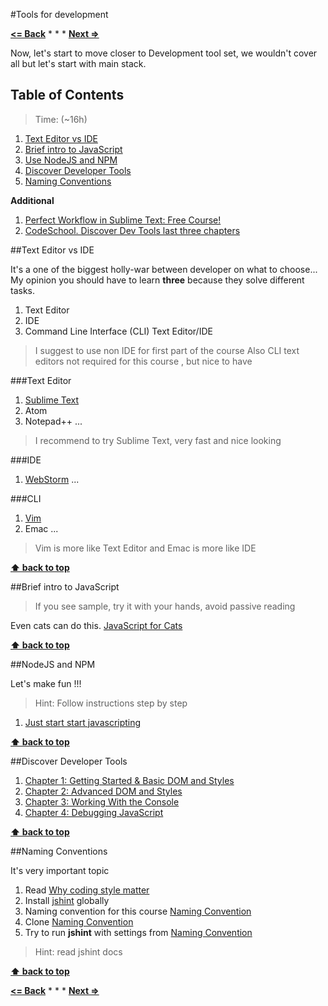 #Tools for development

**[<= Back](tools-for-collaboration-1.md)**		*	*	*	**[Next =>](javascript-syntax.md)**

Now, let's start to move closer to Development tool set, we wouldn't cover all
but let's start with main stack. 

## Table of Contents

> Time: (~16h)

1. [Text Editor vs IDE](#text-editor-vs-ide)
1. [Brief intro to JavaScript](#brief-intro-to-javascript)
1. [Use NodeJS and NPM](#use-nodejs-and-npm)
1. [Discover Developer Tools](#discover-developer-tools) 
1. [Naming Conventions](#naming-conventions)


**Additional**

1. [Perfect Workflow in Sublime Text: Free Course!](https://code.tutsplus.com/articles/perfect-workflow-in-sublime-text-free-course--net-27293)
1. [CodeSchool. Discover Dev Tools last three chapters](http://discover-devtools.codeschool.com/?locale=en)

##Text Editor vs IDE

It's a one of the biggest holly-war  between developer on what to choose...
My opinion you should have to learn **three** because they solve different tasks.

1. Text Editor
1. IDE 
1. Command Line Interface (CLI) Text Editor/IDE

> I suggest to use non IDE for first part of the course
> Also CLI text editors not required for this course , but nice to have

###Text Editor

1. [Sublime Text](http://www.sublimetext.com/3)
1. Atom
1. Notepad++
...

>I recommend to try Sublime Text, very fast and nice looking

###IDE

1. [WebStorm](https://www.jetbrains.com/webstorm/)
...

###CLI 

1. [Vim](http://www.vim.org/)
1. Emac 
...

>Vim is more like Text Editor and Emac is more like IDE

**[⬆ back to top](#tools-for-development)**

##Brief intro to JavaScript

 > If you see sample, try it with your hands, avoid passive reading

 Even cats can do this. [JavaScript for Cats](http://jsforcats.com/)

**[⬆ back to top](#tools-for-development)**

##NodeJS and NPM

Let's make fun !!!

>Hint: Follow instructions step by step

1. [Just start start javascripting](https://github.com/sethvincent/javascripting#javascripting)

**[⬆ back to top](#tools-for-development)**

##Discover Developer Tools

1. [Chapter 1: Getting Started & Basic DOM and Styles](http://discover-devtools.codeschool.com/chapters/1?locale=en)
2. [Chapter 2: Advanced DOM and Styles](http://discover-devtools.codeschool.com/chapters/2?locale=en)
3. [Chapter 3: Working With the Console](http://discover-devtools.codeschool.com/chapters/3?locale=en)
4. [Chapter 4: Debugging JavaScript](http://discover-devtools.codeschool.com/chapters/4?locale=en)

**[⬆ back to top](#tools-for-development)**

##Naming Conventions

It's very important topic 

1. Read [Why coding style matter](http://www.smashingmagazine.com/2012/10/25/why-coding-style-matters)
1. Install [jshint](http://jshint.com/install) globally
1. Naming convention for this course [Naming Convention](https://github.com/airbnb/javascript)
1. Clone [Naming Convention](https://github.com/airbnb/javascript)
1. Try to run **jshint** with settings from [Naming Convention](https://github.com/airbnb/javascript)

>Hint: read jshint docs


**[⬆ back to top](#tools-for-development)**

**[<= Back](tools-for-collaboration-2.md)**		*	*	*	**[Next =>](javascript-syntax.md)**





